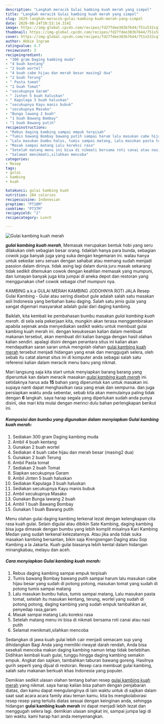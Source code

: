 ```yaml
---
description: "Langkah meracik Gulai kambing kuah merah yang simpel"
title: "Langkah meracik Gulai kambing kuah merah yang simpel"
slug: 1629-langkah-meracik-gulai-kambing-kuah-merah-yang-simpel
date: 2020-08-24T10:53:14.314Z
image: https://img-global.cpcdn.com/recipes/fd27fdee383b7644/751x532cq70/gulai-kambing-kuah-merah-foto-resep-utama.jpg
thumbnail: https://img-global.cpcdn.com/recipes/fd27fdee383b7644/751x532cq70/gulai-kambing-kuah-merah-foto-resep-utama.jpg
cover: https://img-global.cpcdn.com/recipes/fd27fdee383b7644/751x532cq70/gulai-kambing-kuah-merah-foto-resep-utama.jpg
author: Abbie Ingram
ratingvalue: 4.7
reviewcount: 3
recipeingredient:
- "300 gram Daging kambing muda"
- "4 buah kentang"
- "2 buah wortel"
- "4 buah cabe hijau dan merah besar masing2 dua"
- "2 buah Terung"
- " Pasta tomat"
- "2 buah Tomat"
- "secukupnya Garam"
- " Jinten 5 buah haluskan"
- " Kapulaga 3 buah haluskan"
- "secukupnya Kayu manis bubuk"
- "secukupnya Masako"
- "Bunga lawang 2 buah"
- "1 buah Bawang Bombay"
- "1 buah Bawang putih"
recipeinstructions:
- "Rebus daging kambing sampai empuk terpisah"
- "Tumis bawang Bombay bawang putih sampai harum lalu masukan cabe hijau besar yang sudah di potong potong, masukan tomat yang sudah di potong tumis sampai matang"
- "Lalu masukan bumbu halus, tumis sampai matang, Lalu masukan pasta tomat, setelah itu masukan kentang, terung, wortel yang sudah di potong potong, daging kambing yang sudah empuk tambahkan air, penyedap rasa,garam"
- "Masak sampai matang Lalu koreksi rasa"
- "Setelah matang menu ini bisa di nikmati bersama roti canai atau nasi putih"
- "Selamat menikmati,silahkan mencoba"
categories:
- Resep
tags:
- gulai
- kambing
- kuah

katakunci: gulai kambing kuah 
nutrition: 284 calories
recipecuisine: Indonesian
preptime: "PT18M"
cooktime: "PT37M"
recipeyield: "2"
recipecategory: Lunch

---
```



![Gulai kambing kuah merah](https://img-global.cpcdn.com/recipes/fd27fdee383b7644/751x532cq70/gulai-kambing-kuah-merah-foto-resep-utama.jpg)

<b><i>gulai kambing kuah merah</i></b>, Memasak merupakan bentuk hobi yang seru dilakukan oleh sebagian besar orang. tidaklah hanya para bunda, sebagian cowok juga banyak juga yang suka dengan kegemaran ini. walau hanya untuk sekedar seru seruan dengan sahabat atau memang sudah menjadi passion dalam dirinya. tidak asing lagi dalam dunia juru masak sekarang tidak sedikit ditemukan cowok dengan keahlian memasak yang mumpuni, dan lumayan banyak juga kita jumpai di aneka depot dan restoran yang menggunakan chef cowok sebagai chef mumpuni nya.

KAMBING a.k.a GULAI MERAH KAMBING JODOHNYA ROTI JALA Resep Gulai Kambing - Gulai atau sering disebut gule adalah salah satu masakan asli Indonesia yang berbahan baku daging. Salah satu jenis gulai yang sangat digemari masyarakat adalah gulai dari daging kambing.

Baiklah, kita kembali ke pembahasan bumbu masakan <i>gulai kambing kuah merah</i>. di sela sela pekerjaan kita, mungkin akan terasa menggembirakan apabila sejenak anda menyediakan sedikit waktu untuk membuat gulai kambing kuah merah ini. dengan kesuksesan kalian dalam membuat makanan tersebut, akan membuat diri kalian bangga dengan hasil olahan kalian sendiri. apalagi disini dengan perantara situs ini kalian akan mendapatkan saran saran untuk mengolah olahan <u>gulai kambing kuah merah</u> tersebut menjadi hidangan yang enak dan menggugah selera, oleh sebab itu catat alamat situs ini di komputer anda sebagai salah satu referensi kalian dalam meracik menu baru yang nikmat.


Mari langsung saja kita start untuk menyiapkan barang barang yang diperuntuk kan dalam meracik masakan <u><i>gulai kambing kuah merah</i></u> ini. setidaknya harus ada <b>15</b> bahan yang diperuntuk kan untuk masakan ini. supaya nanti dapat menghasilkan rasa yang enak dan sempurna. dan juga persiapkan waktu anda sebentar, sebab kita akan memulainya paling tidak dengan <b>6</b> langkah. saya harap segala yang diperlukan sudah anda punya disini, oke mari kita mulai dengan merinci dulu bahan perlengkapan berikut ini.

<!--inarticleads1-->

##### Komposisi dan bumbu yang digunakan dalam menyiapkan Gulai kambing kuah merah:

1. Sediakan 300 gram Daging kambing muda
1. Ambil 4 buah kentang
1. Gunakan 2 buah wortel
1. Sediakan 4 buah cabe hijau dan merah besar (masing2 dua)
1. Gunakan 2 buah Terung
1. Ambil  Pasta tomat
1. Sediakan 2 buah Tomat
1. Siapkan secukupnya Garam
1. Ambil  Jinten 5 buah haluskan
1. Sediakan  Kapulaga 3 buah haluskan
1. Sediakan secukupnya Kayu manis bubuk
1. Ambil secukupnya Masako
1. Gunakan Bunga lawang 2 buah
1. Ambil 1 buah Bawang Bombay
1. Gunakan 1 buah Bawang putih


Menu olahan gulai daging kambing terkenal lezat dengan kelengkapan cita rasa kuah gulai. Selain digulai atau dibikin Sate Kambing, daging kambing bisa juga dimasak dengan bumbu yang lebih komplit misalnya Kari Kambing Medan yang sudah terkenal kelezatannya. Atau jika anda tidak suka masakan kambing bersantan, bikin saja Krengsengan Daging atau Sop Kambing a la Jakarta. Kuah gulai biasanya lebih kental dalam hidangan minangkabau, melayu dan aceh. 

<!--inarticleads2-->

##### Cara menyiapkan Gulai kambing kuah merah:

1. Rebus daging kambing sampai empuk terpisah
1. Tumis bawang Bombay bawang putih sampai harum lalu masukan cabe hijau besar yang sudah di potong potong, masukan tomat yang sudah di potong tumis sampai matang
1. Lalu masukan bumbu halus, tumis sampai matang, Lalu masukan pasta tomat, setelah itu masukan kentang, terung, wortel yang sudah di potong potong, daging kambing yang sudah empuk tambahkan air, penyedap rasa,garam
1. Masak sampai matang Lalu koreksi rasa
1. Setelah matang menu ini bisa di nikmati bersama roti canai atau nasi putih
1. Selamat menikmati,silahkan mencoba


Sedangkan di jawa kuah gulai lebih cair menjadi semacam sup yang dihidangkan Bagi Anda yang memiliki riwayat darah rendah, Anda bisa sesekali mencoba makan daging kambing namun tetap tidak berlebihan. Didihkan kembali kuah gulai, tunggu hingga daging kambing semakin empuk. Angkat dan sajikan, tambahkan taburan bawang goreng. Hasilnya gurih seperti yang dijual di restoran. Resep cara membuat gulai kambing, salah satu makanan berkuah khas Indonesia yang populer. 

Demikian sedikit ulasan olahan tentang bahan resep <u>gulai kambing kuah merah</u> yang nikmat. saya harap kalian bisa paham dengan penjabaran diatas, dan kamu dapat mengulanginya di lain waktu untuk di sajikan dalam saat saat acara acara family atau teman kamu. kita bs mengkolaborasi resep resep yang tertulis diatas sesuai dengan keinginan anda, sehingga hidangan <b>gulai kambing kuah merah</b> ini dapat menjadi lebih lezat dan menggugah selera lagi. demikian ulasan singkat ini, sampai jumpa lagi di lain waktu. kami harap hari anda menyenangkan.
